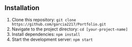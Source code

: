## Installation

1. Clone this repository: `git clone https://github.com/garcia2217/Portfolio.git`
2. Navigate to the project directory: `cd [your-project-name]`
3. Install dependencies: `npm install`
4. Start the development server: `npm start`
